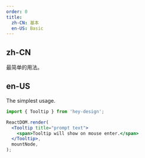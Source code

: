 ```yaml
---
order: 0
title:
  zh-CN: 基本
  en-US: Basic
---
```


## zh-CN

最简单的用法。

## en-US

The simplest usage.

```jsx
import { Tooltip } from 'hey-design';

ReactDOM.render(
  <Tooltip title="prompt text">
    <span>Tooltip will show on mouse enter.</span>
  </Tooltip>,
  mountNode,
);
```
